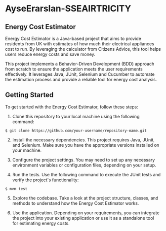 # AyseErarslan-SSEAIRTRICITY

## Energy Cost Estimator

Energy Cost Estimator is a Java-based project that aims to provide residents from UK with estimates of how much their electrical appliances cost to run. By leveraging the calculator from Citizens Advice, this tool helps users reduce energy costs and save money.

This project implements a Behavior-Driven Development (BDD) approach from scratch to ensure the application meets the user requirements effectively. It leverages Java, JUnit, Selenium and Cucumber to automate the estimation process and provide a reliable tool for energy cost analysis.

## Getting Started

To get started with the Energy Cost Estimator, follow these steps:

1. Clone this repository to your local machine using the following command:

```$ git clone https://github.com/your-username/repository-name.git```

2. Install the necessary dependencies. This project requires Java, JUnit, and Selenium. Make sure you have the appropriate versions installed on your machine.

3. Configure the project settings. You may need to set up any necessary environment variables or configuration files, depending on your setup.

4. Run the tests. Use the following command to execute the JUnit tests and verify the project's functionality:

```$ mvn test```

5. Explore the codebase. Take a look at the project structure, classes, and methods to understand how the Energy Cost Estimator works.

6. Use the application. Depending on your requirements, you can integrate the project into your existing application or use it as a standalone tool for estimating energy costs.
